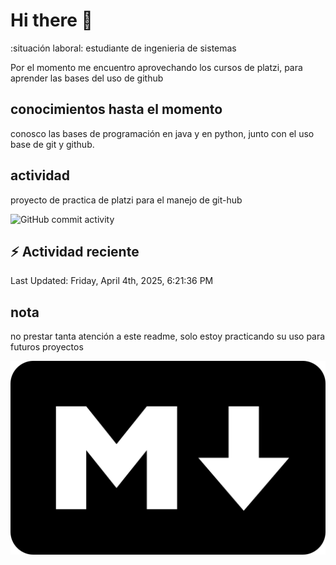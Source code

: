 # Hi there 👋

:situación laboral: estudiante de ingenieria de sistemas

Por el momento me encuentro aprovechando los cursos de platzi, para aprender las bases del uso de github

## conocimientos hasta el momento

conosco las bases de programación en java y en python, junto con el uso base de git y github.


## actividad 

proyecto de practica de platzi para el manejo de git-hub

![GitHub commit activity](https://img.shields.io/github/commit-activity/m/leniaso/de-platzi-1)



## :zap: Actividad reciente
<!--RECENT_ACTIVITY:start-->
<!--RECENT_ACTIVITY:end-->
<!--RECENT_ACTIVITY:last_update-->
Last Updated: Friday, April 4th, 2025, 6:21:36 PM
<!--RECENT_ACTIVITY:last_update_end-->

## nota

no prestar tanta atención a este readme, solo estoy practicando su uso para futuros proyectos

![Markdown page](/images/markdown-image.png)
